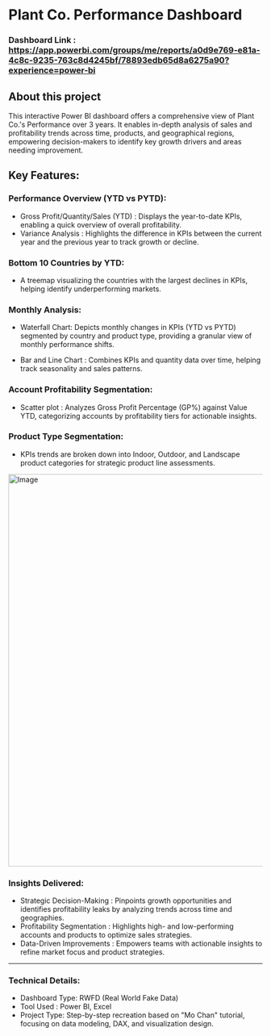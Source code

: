 # Plant Co. Performance Dashboard


### Dashboard Link : https://app.powerbi.com/groups/me/reports/a0d9e769-e81a-4c8c-9235-763c8d4245bf/78893edb65d8a6275a90?experience=power-bi

## About this project
This interactive Power BI dashboard offers a comprehensive view of Plant Co.'s Performance over 3 years. It enables in-depth analysis of sales and profitability trends across time, products, and geographical regions, empowering decision-makers to identify key growth drivers and areas needing improvement.


## Key Features:

### Performance Overview (YTD vs PYTD):

- Gross Profit/Quantity/Sales (YTD)  : Displays the year-to-date KPIs, enabling a quick overview of overall profitability.
- Variance Analysis :  Highlights the difference in KPIs between the current year and the previous year to track growth or decline.
### Bottom 10 Countries by YTD:

-  A treemap visualizing the countries with the largest declines in KPIs, helping identify underperforming markets. 

### Monthly Analysis:

- Waterfall Chart: Depicts monthly changes in KPIs (YTD vs PYTD) segmented by country and product type, providing a granular view of monthly performance shifts.

- Bar and Line Chart : Combines KPIs and quantity data over time, helping track seasonality and sales patterns.

### Account Profitability Segmentation:
- Scatter plot : Analyzes  Gross Profit Percentage (GP%) against Value YTD, categorizing accounts by profitability tiers for actionable insights.

### Product Type Segmentation:
- KPIs trends are broken down into Indoor, Outdoor, and Landscape product categories for strategic product line assessments.

<img width="1399" height="778" alt="Image" src="https://github.com/user-attachments/assets/685ca9e2-554b-49bb-a36d-85dfe4ccf764" />

### Insights Delivered:
- Strategic Decision-Making : Pinpoints growth opportunities and identifies profitability leaks by analyzing trends across time and geographies.
- Profitability Segmentation : Highlights high- and low-performing accounts and products to optimize sales strategies.
- Data-Driven Improvements : Empowers teams with actionable insights to refine market focus and product strategies.

--------------------------------------------------------------------------------------------------------
### Technical Details:
- Dashboard Type: RWFD (Real World Fake Data)
- Tool Used : Power BI, Excel
- Project Type: Step-by-step recreation based on "Mo Chan" tutorial, focusing on data modeling, DAX, and visualization design.
